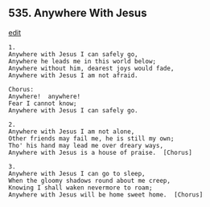 
## 535.  Anywhere With Jesus
[edit](https://docs.google.com/document/d/1egyP4dY4OTPykFPHP85i5365sTwAcxjp/edit?mode=html)



    1.
    Anywhere with Jesus I can safely go,
    Anywhere he leads me in this world below;
    Anywhere without him, dearest joys would fade,
    Anywhere with Jesus I am not afraid.

    Chorus:
    Anywhere!  anywhere! 
    Fear I cannot know;
    Anywhere with Jesus I can safely go.

    2.
    Anywhere with Jesus I am not alone,
    Other friends may fail me, he is still my own;
    Tho' his hand may lead me over dreary ways,
    Anywhere with Jesus is a house of praise.  [Chorus]

    3.
    Anywhere with Jesus I can go to sleep,
    When the gloomy shadows round about me creep,
    Knowing I shall waken nevermore to roam;
    Anywhere with Jesus will be home sweet home.  [Chorus]
